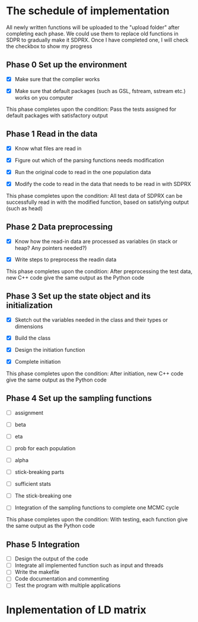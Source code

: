 # The schedule of implementation

All newly written functions will be uploaded to the "upload folder" after completing each phase. We could use them to replace old functions in SDPR to gradually make it SDPRX. Once I have completed one, I will check the checkbox to show my progress

## Phase 0 Set up the environment

- [x] Make sure that the complier works
- [x] Make sure that default packages (such as GSL, fstream, sstream etc.) works on you computer


This phase completes upon the condition: Pass the tests assigned for default packages with satisfactory output
## Phase 1 Read in the data
- [x] Know what files are read in
- [x] Figure out which of the parsing functions needs modification
- [x] Run the original code to read in the one population data
- [x] Modify the code to read in the data that needs to be read in with SDPRX


This phase completes upon the condition: All test data of SDPRX can be successfully read in with the modified function, based on satisfying output (such as head)
## Phase 2 Data preprocessing
- [x] Know how the read-in data are processed as variables (in stack or heap? Any pointers needed?)
- [x] Write steps to preprocess the readin data


This phase completes upon the condition: After preprocessing the test data, new C++ code give the same output as the Python code
## Phase 3 Set up the state object and its initialization
- [x]  Sketch out the variables needed in the class and their types or dimensions
- [x]  Build the class
- [x]  Design the initiation function
- [x]  Complete initiation


This phase completes upon the condition: After initiation, new C++ code give the same output as the Python code
## Phase 4 Set up the sampling functions
- [ ]  assignment
- [ ]  beta
- [ ]  eta
- [ ]  prob for each population
- [ ]  alpha
- [ ]  stick-breaking parts
- [ ]  sufficient stats
- [ ]  The stick-breaking one
- [ ]  Integration of the sampling functions to complete one MCMC cycle


This phase completes upon the condition: With testing, each function give the same output as the Python code

## Phase 5 Integration
- [ ]  Design the output of the code
- [ ]  Integrate all implemented function such as input and threads
- [ ]  Write the makefile
- [ ]  Code documentation and commenting
- [ ]  Test the program with multiple applications
# Inplementation of LD matrix

